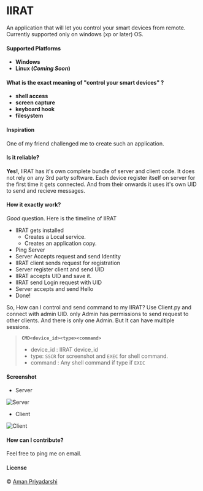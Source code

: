 # IIRAT
An application that will let you control your smart devices from remote. Currently supported only on windows (xp or later) OS.

#### Supported Platforms
- **Windows**
- **Linux (_Coming Soon_)**

#### What is the exact meaning of "control your smart devices" ?
- **shell access**
- **screen capture**
- **keyboard hook**
- **filesystem**

#### Inspiration
One of my friend challenged me to create such an application.

#### Is it reliable?
**Yes!**, IIRAT has it's own complete bundle of server and client code. It does not rely on any 3rd party software. Each device register itself on server for the first time it gets connected. And from their onwards it uses it's own UID to send and recieve messages.

#### How it exactly work?
_Good_ question. Here is the timeline of IIRAT
- IIRAT gets installed
    - Creates a Local service.
    - Creates an application copy.
- Ping Server
- Server Accepts request and send Identity
- IIRAT client sends request for registration
- Server register client and send UID
- IIRAT accepts UID and save it.
- IIRAT send Login request with UID
- Server accepts and send Hello
- Done!

So, How can I control and send command to my IIRAT?
Use Client.py and connect with admin UID. only Admin has permissions to send request to other clients. And there is only one Admin. But It can have multiple sessions.

> **```CMD<device_id><type><command>```**
>    - device_id : IIRAT device_id
>    - type: ```SSCR``` for screenshot and ```EXEC``` for shell command.
>    - command : Any shell command if type if ```EXEC```

#### Screenshot
- Server

![Server](http://i.imgur.com/vi4XyVP.png)

- Client

![Client](http://i.imgur.com/qzOyqvV.png)

#### How can I contribute?
Feel free to ping me on email.

#### License
&copy; [Aman Priyadarshi](https://twitter.com/amaneureka)

